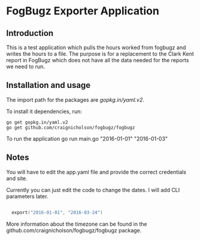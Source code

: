 # FogBugz Exporter Application

Introduction
------------
This is a test application which pulls the hours worked from fogbugz
and writes the hours to a file.  The purpose is for a replacement
to the Clark Kent report in FogBugz which does not have all the data
needed for the reports we need to run.


Installation and usage
----------------------

The import path for the packages are *gopkg.in/yaml.v2*.

To install it dependencies, run:

    go get gopkg.in/yaml.v2
    go get github.com/craignicholson/fogbugz/fogbugz


To run the application
    go run main.go "2016-01-01" "2016-01-03"


Notes
----------------------
You will have to edit the app.yaml file and provide the correct
credentials and site.

Currently you can just edit the code to change the dates.  I will
add CLI parameters later.

```go

  export("2016-01-01", "2016-03-24")

```
More information about the timezone can be found in the
github.com/craignicholson/fogbugz/fogbugz package.
